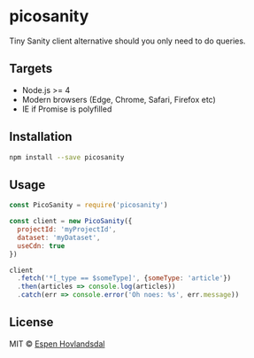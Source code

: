 # picosanity

Tiny Sanity client alternative should you only need to do queries.

## Targets

- Node.js >= 4
- Modern browsers (Edge, Chrome, Safari, Firefox etc)
- IE if Promise is polyfilled

## Installation

```bash
npm install --save picosanity
```

## Usage

```js
const PicoSanity = require('picosanity')

const client = new PicoSanity({
  projectId: 'myProjectId',
  dataset: 'myDataset',
  useCdn: true
})

client
  .fetch('*[_type == $someType]', {someType: 'article'})
  .then(articles => console.log(articles))
  .catch(err => console.error('Oh noes: %s', err.message))
```

## License

MIT © [Espen Hovlandsdal](https://espen.codes/)
